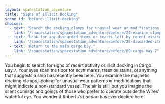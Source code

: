 ```yaml
---
layout: spacestation_adventure
title: "Signs of Illicit Docking"
scene_id: "before-illicit-docking"
choices:
  - text: "Search the docking clamps for unusual wear or modifications."
    link: "/spacestation/spacestation_adventure/before/24-examine-clamps"
  - text: "Look for any discarded items or traces left by recent visitors."
    link: "/spacestation/spacestation_adventure/before/25-discarded-items"
  - text: "Return to the main cargo bay."
    link: "/spacestation/spacestation_adventure/before/09-cargo-bay-7"
---
```


You begin to search for signs of recent activity or illicit docking in Cargo Bay 7. Your eyes scan the floor for scuff marks, fresh oil stains, or anything that suggests a ship has recently been here. You examine the magnetic docking clamps, looking for unusual wear patterns or modifications that might indicate a non-standard vessel. The air is still, but you imagine the silent comings and goings of those who prefer to operate outside the Wires' watchful eye. You wonder if Roberts's *Lacuna* has ever docked here.
